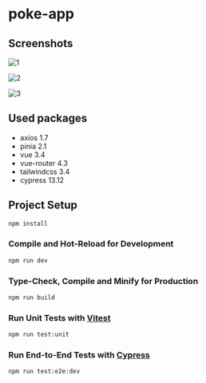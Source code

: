 # poke-app

## Screenshots

![1](https://github.com/user-attachments/assets/13bfcaf7-d9bb-4f8e-a561-a83947a1b20f)

![2](https://github.com/user-attachments/assets/32ffa6f4-7541-47bb-b36a-0c0858892aad)

![3](https://github.com/user-attachments/assets/296abfc7-e293-4508-a9e6-34729f3d6d88)


## Used packages

- axios 1.7
- pinia 2.1
- vue 3.4
- vue-router 4.3
- tailwindcss 3.4
- cypress 13.12

## Project Setup

```sh
npm install
```

### Compile and Hot-Reload for Development

```sh
npm run dev
```

### Type-Check, Compile and Minify for Production

```sh
npm run build
```

### Run Unit Tests with [Vitest](https://vitest.dev/)

```sh
npm run test:unit
```

### Run End-to-End Tests with [Cypress](https://www.cypress.io/)

```sh
npm run test:e2e:dev
```
